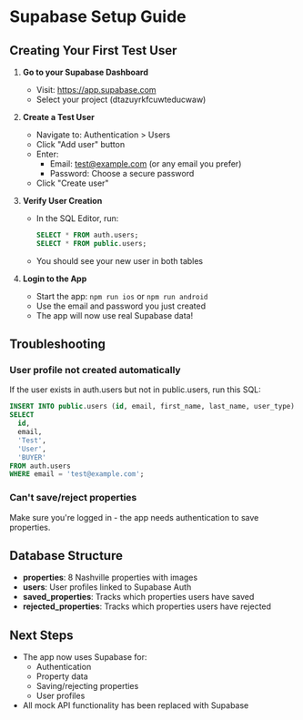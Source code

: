 # Supabase Setup Guide

## Creating Your First Test User

1. **Go to your Supabase Dashboard**
   - Visit: https://app.supabase.com
   - Select your project (dtazuyrkfcuwteducwaw)

2. **Create a Test User**
   - Navigate to: Authentication > Users
   - Click "Add user" button
   - Enter:
     - Email: test@example.com (or any email you prefer)
     - Password: Choose a secure password
   - Click "Create user"

3. **Verify User Creation**
   - In the SQL Editor, run:
     ```sql
     SELECT * FROM auth.users;
     SELECT * FROM public.users;
     ```
   - You should see your new user in both tables

4. **Login to the App**
   - Start the app: `npm run ios` or `npm run android`
   - Use the email and password you just created
   - The app will now use real Supabase data!

## Troubleshooting

### User profile not created automatically
If the user exists in auth.users but not in public.users, run this SQL:
```sql
INSERT INTO public.users (id, email, first_name, last_name, user_type)
SELECT 
  id,
  email,
  'Test',
  'User',
  'BUYER'
FROM auth.users
WHERE email = 'test@example.com';
```

### Can't save/reject properties
Make sure you're logged in - the app needs authentication to save properties.

## Database Structure
- **properties**: 8 Nashville properties with images
- **users**: User profiles linked to Supabase Auth
- **saved_properties**: Tracks which properties users have saved
- **rejected_properties**: Tracks which properties users have rejected

## Next Steps
- The app now uses Supabase for:
  - Authentication
  - Property data
  - Saving/rejecting properties
  - User profiles
- All mock API functionality has been replaced with Supabase